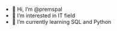 - 👋 Hi, I’m @premspal
- 👀 I’m interested in IT field
- 🌱 I’m currently learning SQL and Python

<!---
premspal/premspal is a ✨ special ✨ repository because its `README.md` (this file) appears on your GitHub profile.
You can click the Preview link to take a look at your changes.
--->
